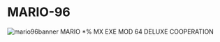 # MARIO-96
![mario96banner](https://github.com/user-attachments/assets/4b0d23c6-ce47-410e-8ab6-ae1223164850)
MARIO *% MX EXE MOD 64 DELUXE COOPERATION

